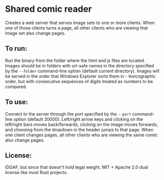 # Shared comic reader

Creates a web server that serves image sets to one or more clients. When one of those clients turns a page, all other clients who are viewing that image set also change pages.

## To run:

Run the binary from the folder where the html and js files are located. Images should be in folders with url-safe names in the directory specified by the `--folder` command-line option (default current directory). Images will be served in the order that Windows Explorer sorts them in - lexicographic order, but with consecutive sequences of digits treated as numbers to be compared.

## To use:

Connect to the server through the port specified by the `--port` command-line option (default 30000). Left/right arrow keys and clicking on the left/right bars moves back/forwards, clicking on the image moves forwards, and choosing from the dropdown in the header jumps to that page. When one client changes pages, all other clients who are viewing the same comic also change pages.

## License:

IDGAF, but since that doesn't hold legal weight, MIT + Apache 2.0 dual license like most Rust projects.
